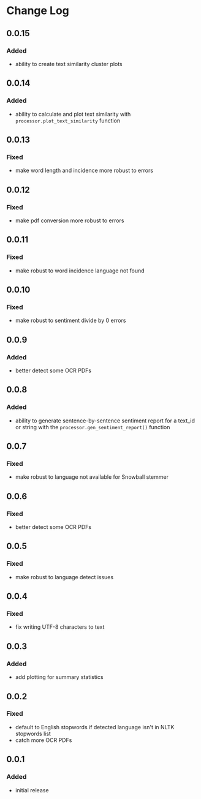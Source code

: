 
# Change Log

## 0.0.15
### Added
* ability to create text similarity cluster plots

## 0.0.14
### Added
* ability to calculate and plot text similarity with `processor.plot_text_similarity` function

## 0.0.13
### Fixed
* make word length and incidence more robust to errors

## 0.0.12
### Fixed
* make pdf conversion more robust to errors

## 0.0.11

### Fixed
* make robust to word incidence language not found

## 0.0.10

### Fixed
* make robust to sentiment divide by 0 errors

## 0.0.9

### Added
* better detect some OCR PDFs

## 0.0.8

### Added
* ability to generate sentence-by-sentence sentiment report for a text_id or string with the `processor.gen_sentiment_report()` function

## 0.0.7

### Fixed
* make robust to language not available for Snowball stemmer

## 0.0.6

### Fixed
* better detect some OCR PDFs

## 0.0.5

### Fixed
* make robust to language detect issues

## 0.0.4

### Fixed
* fix writing UTF-8 characters to text

## 0.0.3

### Added
* add plotting for summary statistics

## 0.0.2

### Fixed
* default to English stopwords if detected language isn't in NLTK stopwords list
* catch more OCR PDFs

## 0.0.1

### Added
* initial release
